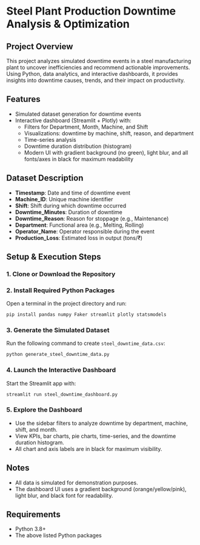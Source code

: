 # Steel Plant Production Downtime Analysis & Optimization

## Project Overview
This project analyzes simulated downtime events in a steel manufacturing plant to uncover inefficiencies and recommend actionable improvements. Using Python, data analytics, and interactive dashboards, it provides insights into downtime causes, trends, and their impact on productivity.

## Features
- Simulated dataset generation for downtime events
- Interactive dashboard (Streamlit + Plotly) with:
  - Filters for Department, Month, Machine, and Shift
  - Visualizations: downtime by machine, shift, reason, and department
  - Time-series analysis
  - Downtime duration distribution (histogram)
  - Modern UI with gradient background (no green), light blur, and all fonts/axes in black for maximum readability

## Dataset Description
- **Timestamp**: Date and time of downtime event
- **Machine_ID**: Unique machine identifier
- **Shift**: Shift during which downtime occurred
- **Downtime_Minutes**: Duration of downtime
- **Downtime_Reason**: Reason for stoppage (e.g., Maintenance)
- **Department**: Functional area (e.g., Melting, Rolling)
- **Operator_Name**: Operator responsible during the event
- **Production_Loss**: Estimated loss in output (tons/₹)

## Setup & Execution Steps

### 1. Clone or Download the Repository

### 2. Install Required Python Packages
Open a terminal in the project directory and run:
```bash
pip install pandas numpy Faker streamlit plotly statsmodels
```

### 3. Generate the Simulated Dataset
Run the following command to create `steel_downtime_data.csv`:
```bash
python generate_steel_downtime_data.py
```

### 4. Launch the Interactive Dashboard
Start the Streamlit app with:
```bash
streamlit run steel_downtime_dashboard.py
```

### 5. Explore the Dashboard
- Use the sidebar filters to analyze downtime by department, machine, shift, and month.
- View KPIs, bar charts, pie charts, time-series, and the downtime duration histogram.
- All chart and axis labels are in black for maximum visibility.

## Notes
- All data is simulated for demonstration purposes.
- The dashboard UI uses a gradient background (orange/yellow/pink), light blur, and black font for readability.

## Requirements
- Python 3.8+
- The above listed Python packages
